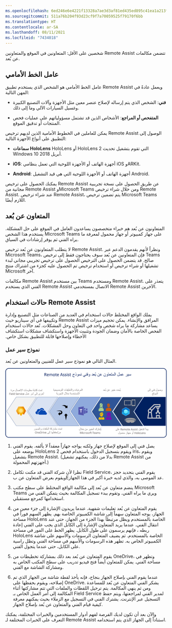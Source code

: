 ```yaml
---
ms.openlocfilehash: 6ed246e6e4221f13328a7ae3d3af81ed435ed895c41ea1a213f5c0802c088894
ms.sourcegitcommit: 511a76b204f93d23cf9f7a70059525f79170f6bb
ms.translationtype: HT
ms.contentlocale: ar-SA
ms.lasthandoff: 08/11/2021
ms.locfileid: "7434018"
---
```

تتضمن مكالمات ‏‫Remote Assist‬ شخصين على الأقل: المتعاونين في الموقع والمتعاونين عن بُعد.

## <a name="front-line-worker"></a>عامل الخط الأمامي

عامل الخط الأمامي هو الشخص الذي يستخدم تطبيق Remote Assist ويعمل عادةً في المهن التالية:

-   **فني**: الشخص الذي يتم إرساله لإصلاح عنصر معين مثل الأجهزة وآلات التصنيع الكبيرة وغسيل السيارات الآلي وما إلى ذلك.

-   **المتفحص أو المراجع**: الأشخاص الذين قد تشتمل مسؤولياتهم على عمليات فحص المنتجات أو تدقيق الموقع.

يمكن للعاملين في الخطوط الأمامية الذين لديهم ترخيص Remote Assist الوصول إلى التطبيق على أنواع الأجهزة التالية:

-   **سماعات HoloLens** HoloLens أو HoloLens 2 التي تقوم بتشغيل تحديث Windows 10 أبريل 2018.

-   **iOS**: أجهزة الهاتف أو الأجهزة اللوحية التي تعمل بنظامي iOS وARKit.

-   **Android**: أجهزة الهاتف أو الأجهزة اللوحية التي هي قيد التشغيل Android.

يمكنك الحصول على ترخيص Remote Assist عن طريق الحصول على نسخة تجريبية مجانية من Remote Assist وMicrosoft Teams ومن خلال شراء ترخيص Remote Assist. عند شراء ترخيص Remote Assist، يتم تضمين ترخيص Microsoft Teams اللازم أيضًا.

## <a name="remote-collaborator"></a>المتعاون عن بُعد

المتعاونون عن بُعد هم خبراء متخصصون يساعدون العامل في الموقع على حل المشكلة. يستخدم هذا الشخص Microsoft Teams على جهاز كمبيوتر أو جهاز محمول لمعرفة ما يراه الفني ثم يوفر إرشادات في السياق.

لا يتطلب المتعاونون عن بُعد ترخيص Remote Assist. ونظراً لأنهم يقدمون الدعم عبر Microsoft Teams، فإن المتعاونين عن بُعد سوف يحتاجون فقط إلى ترخيص Teams صالح. قد يتضمن الحصول على الترخيص الحصول على ترخيص تجريبي مجاني لبدء تشغيلها أو شراء ترخيص أو استخدام ترخيص تم الحصول عليه كجزء من اشتراك منتج Microsoft آخر.

مكالمات Remote Assist بين مستخدم Teams ومستخدم Remote Assist. يتعذر على الفني الذي يستخدم Remote Assist الاتصال بمستخدمي Remote Assist الآخرين.

## <a name="remote-assist-use-cases"></a>حالات استخدام Remote Assist

يملك ‬‏‫الواقع المختلط حالات استخدام في العديد من الصناعات مثل التصنيع وإدارة المرافق والإنشاء. يمكن تحجيم ميزات Remote Assist وتكييفها في أي سيناريو حيث يساعد مشاركة ما يراه شخص واحد في التعاون وحل المشكلات.
تُعد حالات استخدام الفحص الخاصة بالأمان وضمان الجودة وتثبيت الأجهزة واستكشاف مشكلات استكشاف الأخطاء وإصلاحها قابلة للتطبيق بشكل خاص.

### <a name="sample-workflow"></a>نموذج سير عمل

المثال التالي هو نموذج سير عمل للفنيين والمتعاونين عن بُعد.

![مخطط انسيابي لسير العمل مع الفنيين والمتعاونين عن بُعد.](../media/assist-2-1.png)

1.  يصل فني إلى الموقع لإصلاح جهاز ولكنه يواجه جهازاً معقداً لا يألفه. يقوم الفني بوضعه على HoloLens 2 ويقوم بتسجيل الدخول باستخدام فحص iris، ويقوم بتشغيل Remote Assist. (بدلا من ذلك، يمكنهم تشغيل Remote Assist من أجهزتهم المحمولة.)

2.  نظرا لأن شركة الفني قد مكنت تكامل Field Service، يقوم الفني بتحديد حجز ويقوم بعرض المتعاون عن بEعد الموصى به، والذي لديه خبرة أكبر في هذا الجهاز.

3.  ينضم متعاون عن بُعد إلى مكالمة الواقع المختلط على سطح مكتب Microsoft Teams ويري ما يراه الفني. وتقوم ببدء تسجيل المكالمة بحيث يتمكن الفني من استخدامها كمرجع مستقبلي.

4.  يقوم المتعاون عن بُعد تعليمات شفهية. عندما يريدون الإشارة إلى جزء معين من الجهاز، يوجه المتعاون سهماً إلى شاشة الكمبيوتر الخاصة بهم. يظهر السهم فوراً في مساحة HoloLens الخاصة بالمستخدم ويظل مرتبطاً بهذا الجزء من الجهاز، حتى عند انتقال الفني. عندما يريد المتعاون الإشارة إلى الكابل الذي يجب على الفني إعادة ربطه ، فإنهم يرسمون على طول الكابل. يظهر الخط على الفور في مساحة HoloLens الخاصة بالمستخدم. ثم يضيف المتعاون الرسومات والأسهم على شاشة الكمبيوتر الخاص به. تظهر هذه الرسومات والأسهم في مساحة الفني وتظل راسية على الكابل، حتى عندما يتجول الفني.

5.  يقوم المتعاون عن بُعد بعد ذلك بمشاركة تخطيطات من OneDrive، وتظهر في مساحة الفني. يمكن للمتعاون أيضاً فتح فيديو تدريب على سطح المكتب الخاص به ومشاركة الشاشة مع الفني.

6.  عندما يقوم الفني بإصلاح الجهاز بنجاح، فإنه يأخذ لقطة شاشة من الجهاز الذي تم إصلاحه، ويقوم بحفظها على OneDrive. يشكر الفني المتعاون عن بًعد للمساعدة ومن ثم ينهي المكالمة. يتم ترحيل اللقطات والملفات التي تتم مشاركتها أثناء المكالمة إلى أمر العمل الخاص بـ Field Service لمدير الفني لمراجعتها، ويتم حفظ التسجيل عبر الإنترنت. يشترك الفني في التسجيل مع الزملاء بحيث يمكنهم معرفة كيفية قيام الفني والمتعاون عن بُعد بإصلاح الجهاز.

والآن بعد أن تكون لديك الفرصة لفهم أدوار المستخدمين والخبرات المختلفة، يمكنك التعرف على الخبرات المختلفة لـ Remote Assist استناداً إلى الجهاز الذي يتم استخدامه.
